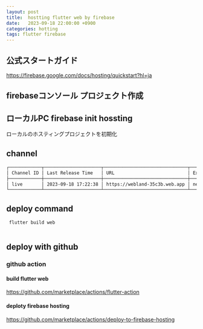 ```yaml
---
layout: post
title:  hostting flutter web by firebase  
date:   2023-09-18 22:00:00 +0900
categories: hotting
tags: flutter firebase
---
```



## 公式スタートガイド

<https://firebase.google.com/docs/hosting/quickstart?hl=ja>

## firebaseコンソール プロジェクト作成

## ローカルPC firebase init hossting

ローカルのホスティングプロジェクトを初期化

## channel

``` txt
┌────────────┬─────────────────────┬───────────────────────────────┬─────────────┐
│ Channel ID │ Last Release Time   │ URL                           │ Expire Time │
├────────────┼─────────────────────┼───────────────────────────────┼─────────────┤
│ live       │ 2023-09-18 17:22:38 │ https://webland-35c3b.web.app │ never       │
└────────────┴─────────────────────┴───────────────────────────────┴─────────────┘
```

## deploy command

``` powershell
 flutter build web 
 
```

## deploy with github

### github action

#### build flutter web

<https://github.com/marketplace/actions/flutter-action>

#### deploty firebase hosting

<https://github.com/marketplace/actions/deploy-to-firebase-hosting>
